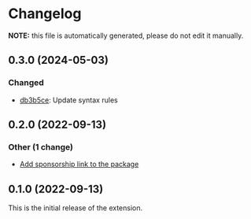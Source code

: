 # Changelog

**NOTE:** this file is automatically generated, please do not edit it manually.

## 0.3.0 (2024-05-03)

### Changed

- [db3b5ce](https://github.com/inko-lang/vscode/commit/db3b5ce01f00dfb3e0ab3ad364268e0f3c27ed8b): Update syntax rules

## 0.2.0 (2022-09-13)

### Other (1 change)

- [Add sponsorship link to the package](https://gitlab.com/inko-lang/vscode/-/commit/1a2b1c88ab0af2112acdde8fe0b26867d4cf46d1)

## 0.1.0 (2022-09-13)

This is the initial release of the extension.
